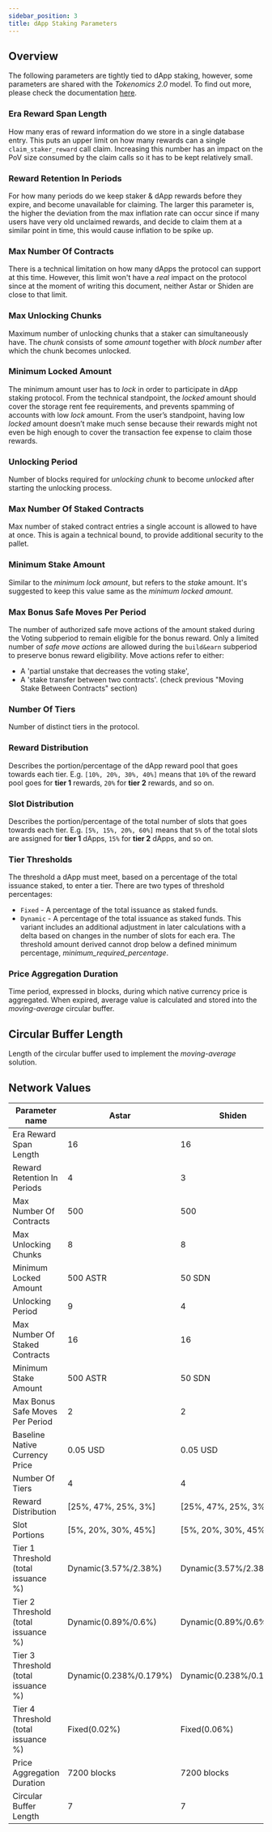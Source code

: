 ```yaml
---
sidebar_position: 3
title: dApp Staking Parameters
---
```


## Overview

The following parameters are tightly tied to dApp staking, however, some parameters are shared with the _Tokenomics 2.0_ model.
To find out more, please check the documentation [here](/docs/learn/tokenomics2/Inflation/).

### Era Reward Span Length

How many eras of reward information do we store in a single database entry.
This puts an upper limit on how many rewards can a single `claim_staker_reward` call claim.
Increasing this number has an impact on the PoV size consumed by the claim calls so it has to be kept relatively small.

### Reward Retention In Periods

For how many periods do we keep staker & dApp rewards before they expire, and become unavailable for claiming.
The larger this parameter is, the higher the deviation from the max inflation rate can occur since if many users have very old unclaimed rewards, and decide to claim them at a similar point in time, this would cause inflation to be spike up.

### Max Number Of Contracts

There is a technical limitation on how many dApps the protocol can support at this time.
However, this limit won't have a _real_ impact on the protocol since at the moment of writing this document, neither Astar or Shiden are close to that limit.

### Max Unlocking Chunks

Maximum number of unlocking chunks that a staker can simultaneously have.
The _chunk_ consists of some _amount_ together with _block number_ after which the chunk becomes unlocked.

### Minimum Locked Amount

The minimum amount user has to _lock_ in order to participate in dApp staking protocol.
From the technical standpoint, the _locked_ amount should cover the storage rent fee requirements, and prevents spamming of accounts with low _lock_ amount.
From the user’s standpoint, having low _locked_ amount doesn’t make much sense because their rewards might not even be high enough to cover the transaction fee expense to claim those rewards.

### Unlocking Period

Number of blocks required for _unlocking chunk_ to become _unlocked_ after starting the unlocking process.

### Max Number Of Staked Contracts

Max number of staked contract entries a single account is allowed to have at once.
This is again a technical bound, to provide additional security to the pallet.

### Minimum Stake Amount

Similar to the _minimum lock amount_, but refers to the _stake_ amount.
It's suggested to keep this value same as the _minimum locked amount_.

### Max Bonus Safe Moves Per Period

The number of authorized safe move actions of the amount staked during the Voting subperiod to remain eligible for the bonus reward.
Only a limited number of _safe move actions_ are allowed during the `build&earn` subperiod to preserve bonus reward eligibility. Move actions refer to either:

-   A 'partial unstake that decreases the voting stake',
-   A 'stake transfer between two contracts'. (check previous "Moving Stake Between Contracts" section)

### Number Of Tiers

Number of distinct tiers in the protocol.

### Reward Distribution

Describes the portion/percentage of the dApp reward pool that goes towards each tier.
E.g. `[10%, 20%, 30%, 40%]` means that `10%` of the reward pool goes for **tier 1** rewards, `20%` for **tier 2** rewards, and so on.

### Slot Distribution

Describes the portion/percentage of the total number of slots that goes towards each tier.
E.g. `[5%, 15%, 20%, 60%]` means that `5%` of the total slots are assigned for **tier 1** dApps, `15%` for **tier 2** dApps, and so on.

### Tier Thresholds

The threshold a dApp must meet, based on a percentage of the total issuance staked, to enter a tier.
There are two types of threshold percentages:

* `Fixed` - A percentage of the total issuance as staked funds.
* `Dynamic` - A percentage of the total issuance as staked funds. This variant includes an additional adjustment in later calculations with a delta based on changes in the number of slots for each era. The threshold amount derived cannot drop below a defined minimum percentage, *minimum_required_percentage*.

### Price Aggregation Duration

Time period, expressed in blocks, during which native currency price is aggregated. When expired, average value is calculated and stored into the _moving-average_ circular buffer.

## Circular Buffer Length

Length of the circular buffer used to implement the _moving-average_ solution.

## Network Values

| Parameter name                      | Astar                  | Shiden                 | Shibuya                    |
| ----------------------------------- | ---------------------- | ---------------------- | -------------------------- |
| Era Reward Span Length              | 16                     | 16                     | 16                         |
| Reward Retention In Periods         | 4                      | 3                      | 2                          |
| Max Number Of Contracts             | 500                    | 500                    | 500                        |
| Max Unlocking Chunks                | 8                      | 8                      | 8                          |
| Minimum Locked Amount               | 500 ASTR               | 50 SDN                 | 5 SBY                      |
| Unlocking Period                    | 9                      | 4                      | 4                          |
| Max Number Of Staked Contracts      | 16                     | 16                     | 8                          |
| Minimum Stake Amount                | 500 ASTR               | 50 SDN                 | 5 SBY                      |
| Max Bonus Safe Moves Per Period     | 2                      | 2                      | 2                          |
| Baseline Native Currency Price      | 0.05 USD               | 0.05 USD               | 0.05 USD (mock)            |
| Number Of Tiers                     | 4                      | 4                      | 4                          |
| Reward Distribution                 | [25%, 47%, 25%, 3%]    | [25%, 47%, 25%, 3%]    | [40%, 30%, 20%, 10%]       |
| Slot Portions                       | [5%, 20%, 30%, 45%]    | [5%, 20%, 30%, 45%]    | [10%, 20%, 30%, 40%]       |
| Tier 1 Threshold (total issuance %) | Dynamic(3.57%/2.38%)   | Dynamic(3.57%/2.38%)   | Dynamic(0.0020%/0.0017%)   |
| Tier 2 Threshold (total issuance %) | Dynamic(0.89%/0.6%)    | Dynamic(0.89%/0.6%)    | Dynamic(0.0013%/0.0010%)   |
| Tier 3 Threshold (total issuance %) | Dynamic(0.238%/0.179%) | Dynamic(0.238%/0.179%) | Dynamic(0.00054%/0.00034%) |
| Tier 4 Threshold (total issuance %) | Fixed(0.02%)           | Fixed(0.06%)           | Fixed(0.00014%)            |
| Price Aggregation Duration          | 7200 blocks            | 7200 blocks            | 7200 blocks                |
| Circular Buffer Length              | 7                      | 7                      | 7                          |
